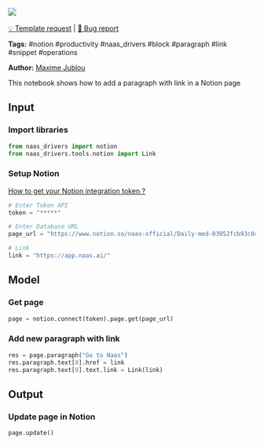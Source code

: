 <a href="https://app.naas.ai/user-redirect/naas/downloader?url=https://raw.githubusercontent.com/jupyter-naas/awesome-notebooks/master/Notion/Notion_Add_paragraph_with_link_in_page.ipynb" target="_parent"><img src="https://naasai-public.s3.eu-west-3.amazonaws.com/open_in_naas.svg"/></a><br><br><a href="https://github.com/jupyter-naas/awesome-notebooks/issues/new?assignees=&labels=&template=template-request.md&title=Tool+-+Action+of+the+notebook+">💡 Template request</a> | <a href="https://github.com/jupyter-naas/awesome-notebooks/issues/new?assignees=&labels=&template=bug_report.md&title=">🚨 Bug report</a>

**Tags:** #notion #productivity #naas_drivers #block #paragraph #link #snippet #operations

**Author:** [Maxime Jublou](https://www.linkedin.com/in/maximejublou)

This notebook shows how to add a paragraph with link in a Notion page

## Input

### Import libraries


```python
from naas_drivers import notion 
from naas_drivers.tools.notion import Link
```

### Setup Notion
<a href='https://docs.naas.ai/drivers/notion'>How to get your Notion integration token ?</a>


```python
# Enter Token API
token = "*****"

# Enter Database URL
page_url = "https://www.notion.so/naas-official/Daily-med-03952fcb93c045bba519a7564a64045e"

# Link
link = "https://app.naas.ai/"
```

## Model

### Get page


```python
page = notion.connect(token).page.get(page_url)
```

### Add new paragraph with link


```python
res = page.paragraph("Go to Naas")
res.paragraph.text[0].href = link
res.paragraph.text[0].text.link = Link(link)
```

## Output

### Update page in Notion


```python
page.update()
```

